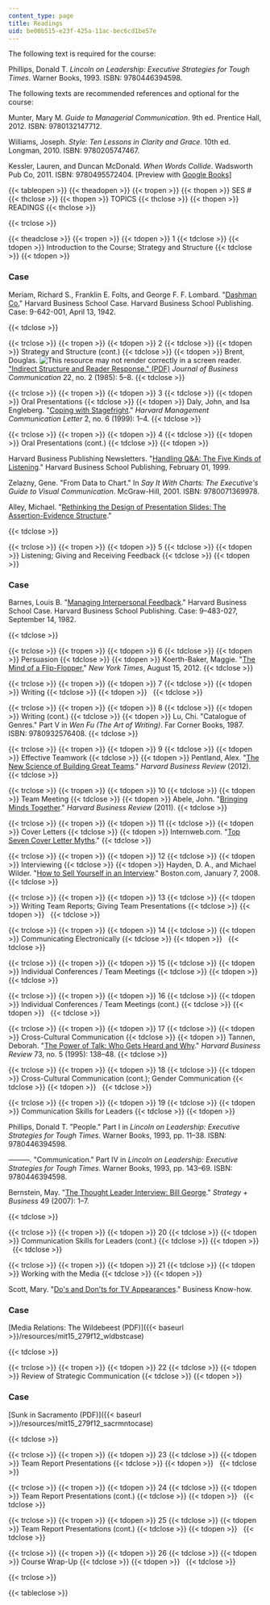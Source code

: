 ```yaml
---
content_type: page
title: Readings
uid: be00b515-e23f-425a-11ac-bec6cd1be57e
---
```


The following text is required for the course:

Phillips, Donald T. _Lincoln on Leadership: Executive Strategies for Tough Times_. Warner Books, 1993. ISBN: 9780446394598.

The following texts are recommended references and optional for the course:

Munter, Mary M. _Guide to Managerial Communication_. 9th ed. Prentice Hall, 2012. ISBN: 9780132147712.

Williams, Joseph. _Style: Ten Lessons in Clarity and Grace_. 10th ed. Longman, 2010. ISBN: 9780205747467.

Kessler, Lauren, and Duncan McDonald. _When Words Collide_. Wadsworth Pub Co, 2011. ISBN: 9780495572404. \[Preview with [Google Books](http://books.google.com/books?id=CEP7ztzcnRIC&pg=PAfrontpage#v=onepage)\]

{{< tableopen >}}
{{< theadopen >}}
{{< tropen >}}
{{< thopen >}}
SES #
{{< thclose >}}
{{< thopen >}}
TOPICS
{{< thclose >}}
{{< thopen >}}
READINGS
{{< thclose >}}

{{< trclose >}}

{{< theadclose >}}
{{< tropen >}}
{{< tdopen >}}
1
{{< tdclose >}}
{{< tdopen >}}
Introduction to the Course; Strategy and Structure
{{< tdclose >}}
{{< tdopen >}}


### Case

Meriam, Richard S., Franklin E. Folts, and George F. F. Lombard. "[Dashman Co.](http://hbr.org/product/dashman-co/an/642001-PDF-ENG)" Harvard Business School Case. Harvard Business School Publishing. Case: 9-642-001, April 13, 1942.


{{< tdclose >}}

{{< trclose >}}
{{< tropen >}}
{{< tdopen >}}
2
{{< tdclose >}}
{{< tdopen >}}
Strategy and Structure (cont.)
{{< tdclose >}}
{{< tdopen >}}
Brent, Douglas. ![This resource may not render correctly in a screen reader.](/images/inacessible.gif)["Indirect Structure and Reader Response." (PDF)](http://people.ucalgary.ca/~dabrent/art/Indirect-Structure-and-Reader-Response.pdf) _Journal of Business Communication_ 22, no. 2 (1985): 5–8.
{{< tdclose >}}

{{< trclose >}}
{{< tropen >}}
{{< tdopen >}}
3
{{< tdclose >}}
{{< tdopen >}}
Oral Presentations
{{< tdclose >}}
{{< tdopen >}}
Daly, John, and Isa Engleberg. "[Coping with Stagefright](http://hbr.org/product/coping-with-stagefright/an/C9906A-PDF-ENG)." _Harvard Management Communication Letter_ 2, no. 6 (1999): 1–4.
{{< tdclose >}}

{{< trclose >}}
{{< tropen >}}
{{< tdopen >}}
4
{{< tdclose >}}
{{< tdopen >}}
Oral Presentations (cont.)
{{< tdclose >}}
{{< tdopen >}}


Harvard Business Publishing Newsletters. "[Handling Q&A: The Five Kinds of Listening](http://hbr.org/product/handling-q-a-the-five-kinds-of-listening/an/C9902C-PDF-ENG)." Harvard Business School Publishing, February 01, 1999.

Zelazny, Gene. "From Data to Chart." In _Say It With Charts: The Executive's Guide to Visual Communication_. McGraw-Hill, 2001. ISBN: 9780071369978.

Alley, Michael. "[Rethinking the Design of Presentation Slides: The Assertion-Evidence Structure](http://writing.engr.psu.edu/slides.html)."


{{< tdclose >}}

{{< trclose >}}
{{< tropen >}}
{{< tdopen >}}
5
{{< tdclose >}}
{{< tdopen >}}
Listening; Giving and Receiving Feedback
{{< tdclose >}}
{{< tdopen >}}


### Case

Barnes, Louis B. "[Managing Interpersonal Feedback](http://hbr.org/product/managing-interpersonal-feedback/an/483027-PDF-ENG)." Harvard Business School Case. Harvard Business School Publishing. Case: 9–483-027, September 14, 1982.


{{< tdclose >}}

{{< trclose >}}
{{< tropen >}}
{{< tdopen >}}
6
{{< tdclose >}}
{{< tdopen >}}
Persuasion
{{< tdclose >}}
{{< tdopen >}}
Koerth-Baker, Maggie. "[The Mind of a Flip-Flopper](http://www.nytimes.com/2012/08/19/magazine/the-mind-of-a-flip-flopper.html)," _New York Times_, August 15, 2012.
{{< tdclose >}}

{{< trclose >}}
{{< tropen >}}
{{< tdopen >}}
7
{{< tdclose >}}
{{< tdopen >}}
Writing
{{< tdclose >}}
{{< tdopen >}}
 
{{< tdclose >}}

{{< trclose >}}
{{< tropen >}}
{{< tdopen >}}
8
{{< tdclose >}}
{{< tdopen >}}
Writing (cont.)
{{< tdclose >}}
{{< tdopen >}}
Lu, Chi. "Catalogue of Genres." Part V in _Wen Fu (The Art of Writing)_. Far Corner Books, 1987. ISBN: 9780932576408.
{{< tdclose >}}

{{< trclose >}}
{{< tropen >}}
{{< tdopen >}}
9
{{< tdclose >}}
{{< tdopen >}}
Effective Teamwork
{{< tdclose >}}
{{< tdopen >}}
Pentland, Alex. "[The New Science of Building Great Teams](http://hbr.org/2012/04/the-new-science-of-building-great-teams)." _Harvard Business Review_ (2012).
{{< tdclose >}}

{{< trclose >}}
{{< tropen >}}
{{< tdopen >}}
10
{{< tdclose >}}
{{< tdopen >}}
Team Meeting
{{< tdclose >}}
{{< tdopen >}}
Abele, John. "[Bringing Minds Together](http://hbr.org/2011/07/bringing-minds-together/)." _Harvard Business Review_ (2011).
{{< tdclose >}}

{{< trclose >}}
{{< tropen >}}
{{< tdopen >}}
11
{{< tdclose >}}
{{< tdopen >}}
Cover Letters
{{< tdclose >}}
{{< tdopen >}}
Internweb.com. "[Top Seven Cover Letter Myths](http://www.internweb.com/top7.asp)."
{{< tdclose >}}

{{< trclose >}}
{{< tropen >}}
{{< tdopen >}}
12
{{< tdclose >}}
{{< tdopen >}}
Interviewing
{{< tdclose >}}
{{< tdopen >}}
Hayden, D. A., and Michael Wilder. "[How to Sell Yourself in an Interview](http://www.boston.com/jobs/college/articles/2008/01/07/how_to_sell_yourself_in_an_interview/)." Boston.com, January 7, 2008.
{{< tdclose >}}

{{< trclose >}}
{{< tropen >}}
{{< tdopen >}}
13
{{< tdclose >}}
{{< tdopen >}}
Writing Team Reports; Giving Team Presentations
{{< tdclose >}}
{{< tdopen >}}
 
{{< tdclose >}}

{{< trclose >}}
{{< tropen >}}
{{< tdopen >}}
14
{{< tdclose >}}
{{< tdopen >}}
Communicating Electronically
{{< tdclose >}}
{{< tdopen >}}
 
{{< tdclose >}}

{{< trclose >}}
{{< tropen >}}
{{< tdopen >}}
15
{{< tdclose >}}
{{< tdopen >}}
Individual Conferences / Team Meetings
{{< tdclose >}}
{{< tdopen >}}
 
{{< tdclose >}}

{{< trclose >}}
{{< tropen >}}
{{< tdopen >}}
16
{{< tdclose >}}
{{< tdopen >}}
Individual Conferences / Team Meetings (cont.)
{{< tdclose >}}
{{< tdopen >}}
 
{{< tdclose >}}

{{< trclose >}}
{{< tropen >}}
{{< tdopen >}}
17
{{< tdclose >}}
{{< tdopen >}}
Cross-Cultural Communication
{{< tdclose >}}
{{< tdopen >}}
Tannen, Deborah. "[The Power of Talk: Who Gets Heard and Why](http://hbr.org/product/power-of-talk-who-gets-heard-and-why/an/95510-PDF-ENG)." _Harvard Business Review_ 73, no. 5 (1995): 138–48.
{{< tdclose >}}

{{< trclose >}}
{{< tropen >}}
{{< tdopen >}}
18
{{< tdclose >}}
{{< tdopen >}}
Cross-Cultural Communication (cont.); Gender Communication
{{< tdclose >}}
{{< tdopen >}}
 
{{< tdclose >}}

{{< trclose >}}
{{< tropen >}}
{{< tdopen >}}
19
{{< tdclose >}}
{{< tdopen >}}
Communication Skills for Leaders
{{< tdclose >}}
{{< tdopen >}}


Phillips, Donald T. "People." Part I in _Lincoln on Leadership: Executive Strategies for Tough Times_. Warner Books, 1993, pp. 11–38. ISBN: 9780446394598.

———. "Communication." Part IV in _Lincoln on Leadership: Executive Strategies for Tough Times_. Warner Books, 1993, pp. 143–69. ISBN: 9780446394598.

Bernstein, May. "[The Thought Leader Interview: Bill George](http://www.strategy-business.com/article/07409?gko=f2d66)." _Strategy + Business_ 49 (2007): 1–7.


{{< tdclose >}}

{{< trclose >}}
{{< tropen >}}
{{< tdopen >}}
20
{{< tdclose >}}
{{< tdopen >}}
Communication Skills for Leaders (cont.)
{{< tdclose >}}
{{< tdopen >}}
 
{{< tdclose >}}

{{< trclose >}}
{{< tropen >}}
{{< tdopen >}}
21
{{< tdclose >}}
{{< tdopen >}}
Working with the Media
{{< tdclose >}}
{{< tdopen >}}


Scott, Mary. "[Do's and Don'ts for TV Appearances](http://www.businessknowhow.com/marketing/tvinterview.htm)." Business Know-how.

### Case

[Media Relations: The Wildebeest (PDF)]({{< baseurl >}}/resources/mit15_279f12_wldbstcase)


{{< tdclose >}}

{{< trclose >}}
{{< tropen >}}
{{< tdopen >}}
22
{{< tdclose >}}
{{< tdopen >}}
Review of Strategic Communication
{{< tdclose >}}
{{< tdopen >}}


### Case

[Sunk in Sacramento (PDF)]({{< baseurl >}}/resources/mit15_279f12_sacrmntocase)


{{< tdclose >}}

{{< trclose >}}
{{< tropen >}}
{{< tdopen >}}
23
{{< tdclose >}}
{{< tdopen >}}
Team Report Presentations
{{< tdclose >}}
{{< tdopen >}}
 
{{< tdclose >}}

{{< trclose >}}
{{< tropen >}}
{{< tdopen >}}
24
{{< tdclose >}}
{{< tdopen >}}
Team Report Presentations (cont.)
{{< tdclose >}}
{{< tdopen >}}
 
{{< tdclose >}}

{{< trclose >}}
{{< tropen >}}
{{< tdopen >}}
25
{{< tdclose >}}
{{< tdopen >}}
Team Report Presentations (cont.)
{{< tdclose >}}
{{< tdopen >}}
 
{{< tdclose >}}

{{< trclose >}}
{{< tropen >}}
{{< tdopen >}}
26
{{< tdclose >}}
{{< tdopen >}}
Course Wrap-Up
{{< tdclose >}}
{{< tdopen >}}
 
{{< tdclose >}}

{{< trclose >}}

{{< tableclose >}}
